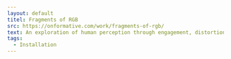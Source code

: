 ```yaml
---
layout: default
titel: Fragments of RGB
src: https://onformative.com/work/fragments-of-rgb/
text: An exploration of human perception through engagement, distortion and dissolution.
tags:
  - Installation
---
```

